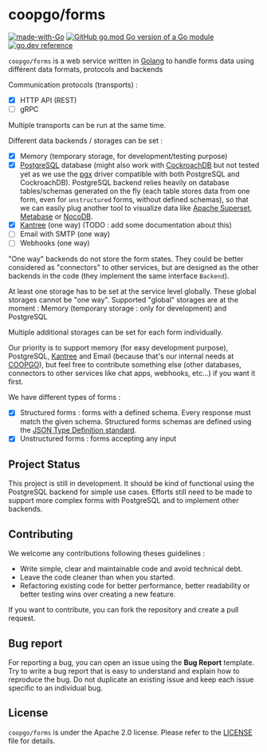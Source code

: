 # coopgo/forms

[![made-with-Go](https://img.shields.io/badge/Made%20with-Go-1f425f.svg)](http://golang.org)
[![GitHub go.mod Go version of a Go module](https://img.shields.io/github/go-mod/go-version/coopgo/forms.svg)](https://github.com/coopgo/forms)
[![go.dev reference](https://img.shields.io/badge/go.dev-reference-007d9c?logo=go&logoColor=white)](https://pkg.go.dev/github.com/coopgo/forms)

`coopgo/forms` is a web service written in [Golang](https://golang.org/) to handle forms data using différent data formats, protocols and backends

Communication protocols (transports) :

- [X] HTTP API (REST) 
- [ ] gRPC

Multiple transports can be run at the same time.

Different data backends / storages can be set :

- [X] Memory (temporary storage, for development/testing purpose)
- [X] [PostgreSQL](https://www.postgresql.org/) database (might also work with [CockroachDB](https://github.com/cockroachdb/cockroach) but not tested yet as we use the [pgx](https://github.com/jackc/pgx) driver compatible with both PostgreSQL and CockroachDB). PostgreSQL backend relies heavily on database tables/schemas generated on the fly (each table stores data from one form, even for `unstructured` forms, without defined schemas), so that we can easily plug another tool to visualize data like [Apache Superset](https://github.com/apache/superset), [Metabase](https://github.com/metabase/metabase) or [NocoDB](https://www.nocodb.com/).
- [X] [Kantree](https://kantree.io) (one way) (TODO : add some documentation about this)
- [ ] Email with SMTP (one way)
- [ ] Webhooks (one way)

"One way" backends do not store the form states. They could be better considered as "connectors" to other services, but are designed as the other backends in the code (they implement the same interface `Backend`).

At least one storage has to be set at the service level globally. These global storages cannot be "one way". Supported "global" storages are at the moment : Memory (temporary storage : only for development) and PostgreSQL

Multiple additional storages can be set for each form individually.

Our priority is to support memory (for easy development purpose), PostgreSQL, [Kantree](https://kantree.io) and Email (because that's our internal needs at [COOPGO](https://coopgo.fr)), but feel free to contribute something else (other databases, connectors to other services like chat apps, webhooks, etc...) if you want it first.

We have different types of forms :

- [X] Structured forms : forms with a defined schema. Every response must match the given schema. Structured forms schemas are defined using the [JSON Type Definition standard](https://jsontypedef.com/).
- [X] Unstructured forms : forms accepting any input

## Project Status

This project is still in development. It should be kind of functional using the PostgreSQL backend for simple use cases. Efforts still need to be made to support more complex forms with PostgreSQL and to implement other backends.

## Contributing

We welcome any contributions following theses guidelines :
- Write simple, clear and maintainable code and avoid technical debt. 
- Leave the code cleaner than when you started.
- Refactoring existing code for better performance, better readability or better testing wins over creating a new feature.

If you want to contribute, you can fork the repository and create a pull request.

## Bug report

For reporting a bug, you can open an issue using the **Bug Report** template. Try to write a bug report that is easy to understand and explain how to reproduce the bug. 
Do not duplicate an existing issue and keep each issue specific to an individual bug.

## License

`coopgo/forms` is under the Apache 2.0 license. Please refer to the [LICENSE](LICENSE) file for details.
